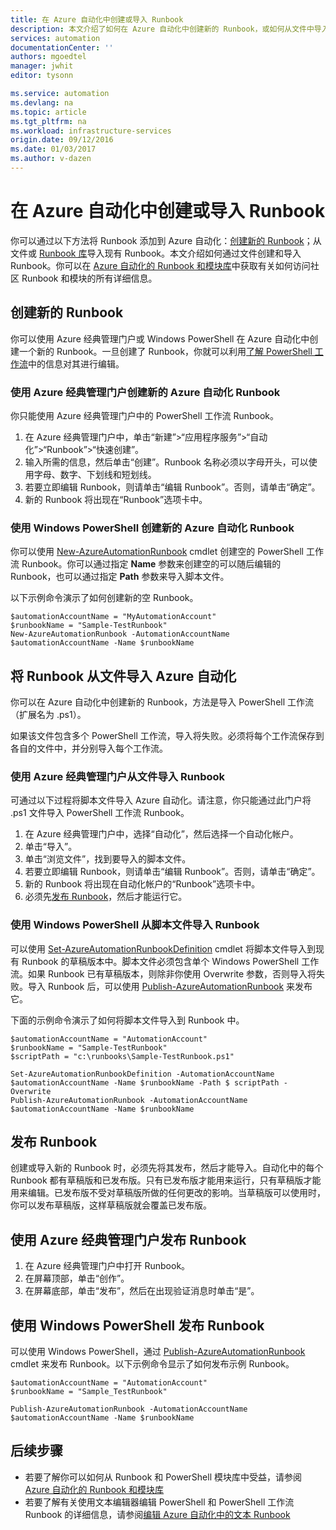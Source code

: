 ```yaml
---
title: 在 Azure 自动化中创建或导入 Runbook
description: 本文介绍了如何在 Azure 自动化中创建新的 Runbook，或如何从文件中导入 Runbook。
services: automation
documentationCenter: ''
authors: mgoedtel
manager: jwhit
editor: tysonn

ms.service: automation
ms.devlang: na
ms.topic: article
ms.tgt_pltfrm: na
ms.workload: infrastructure-services
origin.date: 09/12/2016
ms.date: 01/03/2017
ms.author: v-dazen
---
```


# 在 Azure 自动化中创建或导入 Runbook

你可以通过以下方法将 Runbook 添加到 Azure 自动化：[创建新的 Runbook](#creating-a-new-runbook)；从文件或 [Runbook 库](./automation-runbook-gallery.md)导入现有 Runbook。本文介绍如何通过文件创建和导入 Runbook。你可以在 [Azure 自动化的 Runbook 和模块库](./automation-runbook-gallery.md)中获取有关如何访问社区 Runbook 和模块的所有详细信息。

## <a name="creating-a-new-runbook"></a> 创建新的 Runbook

你可以使用 Azure 经典管理门户或 Windows PowerShell 在 Azure 自动化中创建一个新的 Runbook。一旦创建了 Runbook，你就可以利用[了解 PowerShell 工作流](./automation-powershell-workflow.md)中的信息对其进行编辑。

### 使用 Azure 经典管理门户创建新的 Azure 自动化 Runbook

你只能使用 Azure 经典管理门户中的 PowerShell 工作流 Runbook。

1. 在 Azure 经典管理门户中，单击“新建”>“应用程序服务”>“自动化”>“Runbook”>“快速创建”。
2. 输入所需的信息，然后单击“创建”。Runbook 名称必须以字母开头，可以使用字母、数字、下划线和短划线。
3. 若要立即编辑 Runbook，则请单击“编辑 Runbook”。否则，请单击“确定”。
4. 新的 Runbook 将出现在“Runbook”选项卡中。

### 使用 Windows PowerShell 创建新的 Azure 自动化 Runbook

你可以使用 [New-AzureAutomationRunbook](https://msdn.microsoft.com/zh-cn/library/dn690272.aspx) cmdlet 创建空的 PowerShell 工作流 Runbook。你可以通过指定 **Name** 参数来创建空的可以随后编辑的 Runbook，也可以通过指定 **Path** 参数来导入脚本文件。

以下示例命令演示了如何创建新的空 Runbook。

```
$automationAccountName = "MyAutomationAccount"
$runbookName = "Sample-TestRunbook"
New-AzureAutomationRunbook -AutomationAccountName $automationAccountName -Name $runbookName
```

## <a name="ImportRunbook"></a> 将 Runbook 从文件导入 Azure 自动化

你可以在 Azure 自动化中创建新的 Runbook，方法是导入 PowerShell 工作流（扩展名为 .ps1）。

如果该文件包含多个 PowerShell 工作流，导入将失败。必须将每个工作流保存到各自的文件中，并分别导入每个工作流。

### 使用 Azure 经典管理门户从文件导入 Runbook

可通过以下过程将脚本文件导入 Azure 自动化。请注意，你只能通过此门户将 .ps1 文件导入 PowerShell 工作流 Runbook。

1. 在 Azure 经典管理门户中，选择“自动化”，然后选择一个自动化帐户。
2. 单击“导入”。
3. 单击“浏览文件”，找到要导入的脚本文件。
4. 若要立即编辑 Runbook，则请单击“编辑 Runbook”。否则，请单击“确定”。
5. 新的 Runbook 将出现在自动化帐户的“Runbook”选项卡中。
6. 必须先[发布 Runbook](#publishing-a-runbook)，然后才能运行它。

### <a name="ImportRunbookScriptPS"></a> 使用 Windows PowerShell 从脚本文件导入 Runbook

可以使用 [Set-AzureAutomationRunbookDefinition](https://msdn.microsoft.com/zh-cn/library/dn690267.aspx) cmdlet 将脚本文件导入到现有 Runbook 的草稿版本中。脚本文件必须包含单个 Windows PowerShell 工作流。如果 Runbook 已有草稿版本，则除非你使用 Overwrite 参数，否则导入将失败。导入 Runbook 后，可以使用 [Publish-AzureAutomationRunbook](https://msdn.microsoft.com/zh-cn/library/dn690266.aspx) 来发布它。

下面的示例命令演示了如何将脚本文件导入到 Runbook 中。

```
$automationAccountName = "AutomationAccount"
$runbookName = "Sample-TestRunbook"
$scriptPath = "c:\runbooks\Sample-TestRunbook.ps1"

Set-AzureAutomationRunbookDefinition -AutomationAccountName $automationAccountName -Name $runbookName -Path $ scriptPath -Overwrite
Publish-AzureAutomationRunbook -AutomationAccountName $automationAccountName -Name $runbookName
```

## <a name="publishing-a-runbook"></a> 发布 Runbook

创建或导入新的 Runbook 时，必须先将其发布，然后才能导入。自动化中的每个 Runbook 都有草稿版和已发布版。只有已发布版才能用来运行，只有草稿版才能用来编辑。已发布版不受对草稿版所做的任何更改的影响。当草稿版可以使用时，你可以发布草稿版，这样草稿版就会覆盖已发布版。

## 使用 Azure 经典管理门户发布 Runbook

1. 在 Azure 经典管理门户中打开 Runbook。
1. 在屏幕顶部，单击“创作”。
1. 在屏幕底部，单击“发布”，然后在出现验证消息时单击“是”。

## 使用 Windows PowerShell 发布 Runbook

可以使用 Windows PowerShell，通过 [Publish-AzureAutomationRunbook](https://msdn.microsoft.com/zh-cn/library/dn690266.aspx) cmdlet 来发布 Runbook。以下示例命令显示了如何发布示例 Runbook。

```
$automationAccountName = "AutomationAccount"
$runbookName = "Sample_TestRunbook"

Publish-AzureAutomationRunbook -AutomationAccountName $automationAccountName -Name $runbookName
```

## 后续步骤
- 若要了解你可以如何从 Runbook 和 PowerShell 模块库中受益，请参阅 [Azure 自动化的 Runbook 和模块库](./automation-runbook-gallery.md)
- 若要了解有关使用文本编辑器编辑 PowerShell 和 PowerShell 工作流 Runbook 的详细信息，请参阅[编辑 Azure 自动化中的文本 Runbook](./automation-edit-textual-runbook.md)

<!---HONumber=Mooncake_Quality_Review_1230_2016-->